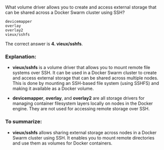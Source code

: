 What volume driver allows you to create and access external storage that can be shared across a Docker Swarm cluster using SSH?
```
devicemapper
overlay
overlay2
vieux/sshfs
```

The correct answer is **4. vieux/sshfs**.

### Explanation:
- **vieux/sshfs** is a volume driver that allows you to mount remote file systems over SSH. It can be used in a Docker Swarm cluster to create and access external storage that can be shared across multiple nodes. This is done by mounting an SSH-based file system (using SSHFS) and making it available as a Docker volume. 

- **devicemapper**, **overlay**, and **overlay2** are all storage drivers for managing container filesystem layers locally on nodes in the Docker engine. They are not used for accessing remote storage over SSH.

### To summarize:
- **vieux/sshfs** allows sharing external storage across nodes in a Docker Swarm cluster using SSH. It enables you to mount remote directories and use them as volumes for Docker containers.
